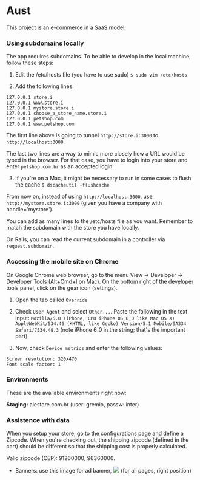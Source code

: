 # Aust

This project is an e-commerce in a SaaS model.

### Using subdomains locally

The app requires subdomains. To be able to develop in the local machine, follow
these steps:

  1. Edit the /etc/hosts file (you have to use sudo) `$ sudo vim /etc/hosts`

  2. Add the following lines:
  ````
  127.0.0.1 store.i
  127.0.0.1 www.store.i
  127.0.0.1 mystore.store.i
  127.0.0.1 choose_a_store_name.store.i
  127.0.0.1 petshop.com
  127.0.0.1 www.petshop.com
  ````

  The first line above is going to tunnel `http://store.i:3000` to `http://localhost:3000`.

  The last two lines are a way to mimic more closely how a URL would be typed in the browser. For that case, you have to login into your store and enter `petshop.com.br` as an accepted login.

  3. If you're on a Mac, it might be necessary to run in some cases to flush the cache `$ dscacheutil -flushcache`

From now on, instead of using `http://localhost:3000`, use
`http://mystore.store.i:3000` (given you have a company with handle='mystore').

You can add as many lines to the /etc/hosts file as you want. Remember to match
the subdomain with the store you have locally.

On Rails, you can read the current subdomain in a controller via
`request.subdomain`.


### Accessing the mobile site on Chrome

On Google Chrome web browser, go to the menu View -> Developer -> Developer
Tools (Alt+Cmd+I on Mac). On the bottom right of the developer tools panel,
click on the gear icon (settings).

  1. Open the tab called `Override`

  2. Check `User Agent` and select `Other...`. Paste the following in the text
input:
  `Mozilla/5.0 (iPhone; CPU iPhone OS 6_0 like Mac OS X) AppleWebKit/534.46 (KHTML, like Gecko) Version/5.1 Mobile/9A334 Safari/7534.48.3` (note iPhone 6_0 in the string; that's the important part)

  3. Now, check `Device metrics` and enter the following values:
  ````
  Screen resolution: 320x470
  Font scale factor: 1
  ````


### Environments

These are the available environments right now:

**Staging:** alestore.com.br (user: gremio, passw: inter)


### Assistence with data

When you setup your store, go to the configurations page and define a Zipcode. When you're checking out, the shipping zipcode (defined in the cart) should be different so that the shipping cost is properly calculated.

Valid zipcode (CEP): 91260000, 96360000.

* Banners: use this image for ad banner, ![](http://f.cl.ly/items/232c123s361Y2r2m0r3O/banner_side_1_200x.jpg) (for all pages, right position)
